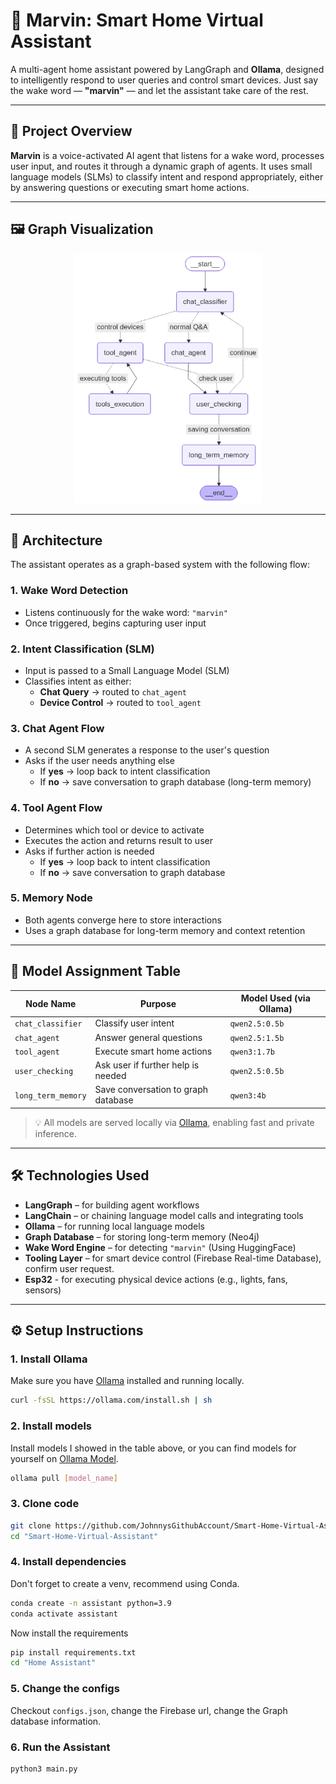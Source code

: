 # 🤖 Marvin: Smart Home Virtual Assistant

A multi-agent home assistant powered by LangGraph and **Ollama**, designed to intelligently respond to user queries and control smart devices. Just say the wake word — **"marvin"** — and let the assistant take care of the rest.

---

## 🚀 Project Overview

**Marvin** is a voice-activated AI agent that listens for a wake word, processes user input, and routes it through a dynamic graph of agents. It uses small language models (SLMs) to classify intent and respond appropriately, either by answering questions or executing smart home actions.

---

## 🖼️ Graph Visualization

<div align="center">
  <img alt="LangGraph Architecture" height="400" width="300" src="Home%20Assistant/graphs/instance.png" title="Workflow architecture" />
</div>

---

## 🧠 Architecture

The assistant operates as a graph-based system with the following flow:

### 1. **Wake Word Detection**
- Listens continuously for the wake word: `"marvin"`
- Once triggered, begins capturing user input

### 2. **Intent Classification (SLM)**
- Input is passed to a Small Language Model (SLM)
- Classifies intent as either:
  - **Chat Query** → routed to `chat_agent`
  - **Device Control** → routed to `tool_agent`

### 3. **Chat Agent Flow**
- A second SLM generates a response to the user's question
- Asks if the user needs anything else
  - If **yes** → loop back to intent classification
  - If **no** → save conversation to graph database (long-term memory)

### 4. **Tool Agent Flow**
- Determines which tool or device to activate
- Executes the action and returns result to user
- Asks if further action is needed
  - If **yes** → loop back to intent classification
  - If **no** → save conversation to graph database

### 5. **Memory Node**
- Both agents converge here to store interactions
- Uses a graph database for long-term memory and context retention

---

## 🧩 Model Assignment Table

| Node Name          | Purpose                             | Model Used (via Ollama) |
|--------------------|-------------------------------------|-------------------------|
| `chat_classifier`  | Classify user intent                | `qwen2.5:0.5b`          |
| `chat_agent`       | Answer general questions            | `qwen2.5:1.5b`          |
| `tool_agent`       | Execute smart home actions          | `qwen3:1.7b`            |
| `user_checking`    | Ask user if further help is needed  | `qwen2.5:0.5b`          |
| `long_term_memory` | Save conversation to graph database | `qwen3:4b`              |

> 💡 All models are served locally via [Ollama](https://ollama.com), enabling fast and private inference.

---

## 🛠️ Technologies Used

- **LangGraph** – for building agent workflows
- **LangChain** – or chaining language model calls and integrating tools
- **Ollama** – for running local language models
- **Graph Database** – for storing long-term memory (Neo4j)
- **Wake Word Engine** – for detecting `"marvin"` (Using HuggingFace)
- **Tooling Layer** – for smart device control (Firebase Real-time Database), confirm user request.
- **Esp32** - for executing physical device actions (e.g., lights, fans, sensors)

---

## ⚙️ Setup Instructions

### 1. Install Ollama

Make sure you have [Ollama](https://ollama.com) installed and running locally.

```bash
curl -fsSL https://ollama.com/install.sh | sh
```

### 2. Install models

Install models I showed in the table above, or you can find models for yourself on [Ollama Model](https://ollama.com/search).

```bash
ollama pull [model_name]
```

### 3. Clone code
```bash
git clone https://github.com/JohnnysGithubAccount/Smart-Home-Virtual-Assistant.git
cd "Smart-Home-Virtual-Assistant"
```

### 4. Install dependencies

Don't forget to create a venv, recommend using Conda.

```bash
conda create -n assistant python=3.9
conda activate assistant
```

Now install the requirements

```bash
pip install requirements.txt
cd "Home Assistant"
```

### 5. Change the configs

Checkout `configs.json`, change the Firebase url, change the Graph database information.

### 6. Run the Assistant

```bash
python3 main.py
```